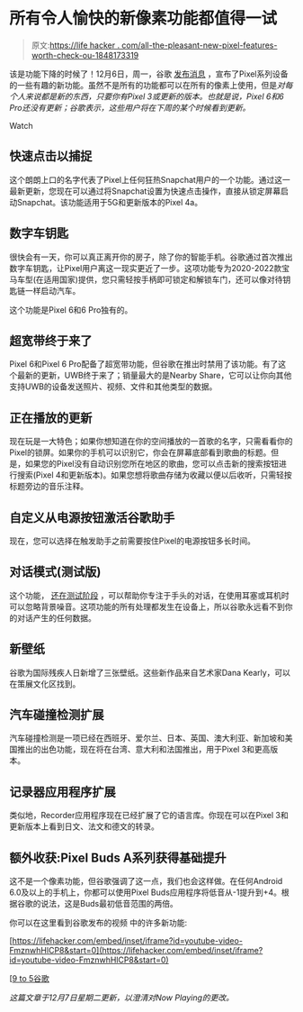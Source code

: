 # 所有令人愉快的新像素功能都值得一试

> 原文:[https://life hacker . com/all-the-pleasant-new-pixel-features-worth-check-ou-1848173319](https://lifehacker.com/all-the-delightful-new-pixel-features-worth-checking-ou-1848173319)

该是功能下降的时候了！12月6日，周一，谷歌 [发布消息](https://blog.google/products/pixel/snap-faster-hear-better-and-do-more-your-pixel/?_ga=2.54639341.733681418.1638894541-1757392564.1636473095) ，宣布了Pixel系列设备的一些有趣的新功能。虽然不是所有的功能都可以在所有的像素上使用，但是*对每个人来说都是新的东西，只要你有Pixel 3或更新的版本。也就是说，Pixel 6和6 Pro还没有更新；谷歌表示，这些用户将在下周的某个时候看到更新。*

Watch

## 快速点击以捕捉

这个朗朗上口的名字代表了Pixel上任何狂热Snapchat用户的一个功能。通过这一最新更新，您现在可以通过将Snapchat设置为快速点击操作，直接从锁定屏幕启动Snapchat。该功能适用于5G和更新版本的Pixel 4a。

## 数字车钥匙

很快会有一天，你可以真正离开你的房子，除了你的智能手机。谷歌通过首次推出数字车钥匙，让Pixel用户离这一现实更近了一步。这项功能专为2020-2022款宝马车型(在适用国家)提供，您只需轻按手柄即可锁定和解锁车门，还可以像对待钥匙链一样启动汽车。

这个功能是Pixel 6和6 Pro独有的。

## 超宽带终于来了

Pixel 6和Pixel 6 Pro配备了超宽带功能，但谷歌在推出时禁用了该功能。有了这个最新的更新，UWB终于来了；销量最大的是Nearby Share，它可以让你向其他支持UWB的设备发送照片、视频、文件和其他类型的数据。

## 正在播放的更新

现在玩是一大特色；如果你想知道在你的空间播放的一首歌的名字，只需看看你的Pixel的锁屏。如果你的手机可以识别它，你会在屏幕底部看到歌曲的标题。但是，如果您的Pixel没有自动识别您所在地区的歌曲，您可以点击新的搜索按钮进行搜索(Pixel 4和更新版本)。如果您想将歌曲存储为收藏以便以后收听，只需轻按标题旁边的音乐注释。

## **自定义从电源按钮激活谷歌助手**

现在，您可以选择在触发助手之前需要按住Pixel的电源按钮多长时间。

## 对话模式(测试版)

这个功能， [还在测试阶段](https://services.google.com/fb/forms/l2l_interest_form/) ，可以帮助你专注于手头的对话，在使用耳塞或耳机时可以忽略背景噪音。这项功能的所有处理都发生在设备上，所以谷歌永远看不到你的对话产生的任何数据。

## 新壁纸

谷歌为国际残疾人日新增了三张壁纸。这些新作品来自艺术家Dana Kearly，可以在策展文化区找到。

## 汽车碰撞检测扩展

汽车碰撞检测是一项已经在西班牙、爱尔兰、日本、英国、澳大利亚、新加坡和美国推出的出色功能，现在将在台湾、意大利和法国推出，用于Pixel 3和更高版本。

## 记录器应用程序扩展

类似地，Recorder应用程序现在已经扩展了它的语言库。你现在可以在Pixel 3和更新版本上看到日文、法文和德文的转录。

## 额外收获:Pixel Buds A系列获得基础提升

这不是一个像素功能，但谷歌强调了这一点，我们也会这样做。在任何Android 6.0及以上的手机上，你都可以使用Pixel Buds应用程序将低音从-1提升到+4。根据谷歌的说法，这是Buds最初低音范围的两倍。

你可以在这里看到谷歌发布的视频 中的许多新功能:

 [https://lifehacker.com/embed/inset/iframe?id=youtube-video-FmznwhHlCP8&start=0](https://lifehacker.com/embed/inset/iframe?id=youtube-video-FmznwhHlCP8&start=0) 

[[9 to 5谷歌](https://9to5google.com/2021/12/06/december-pixel-feature-drop-android-12/)

*这篇文章于12月7日星期二更新，以澄清对Now Playing的更改。*